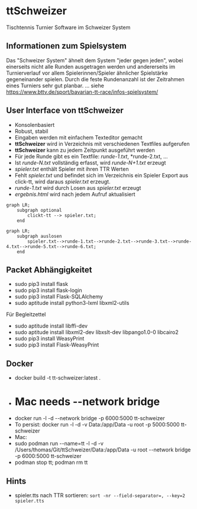 # ttSchweizer
Tischtennis Turnier Software im Schweizer System

## Informationen zum Spielsystem

Das "Schweizer System" ähnelt dem System "jeder gegen jeden", wobei einerseits nicht alle Runden ausgetragen werden und andererseits im Turnierverlauf vor allem Spielerinnen/Spieler ähnlicher Spielstärke gegeneinander spielen.
Durch die feste Rundenanzahl ist der Zeitrahmen eines Turniers sehr gut planbar.
... siehe https://www.bttv.de/sport/bavarian-tt-race/infos-spielsystem/

## User Interface von **ttSchweizer**

* Konsolenbasiert
* Robust, stabil
* Eingaben werden mit einfachem Texteditor gemacht
* **ttSchweizer** wird in Verzeichnis mit verschiedenen Textfiles aufgerufen
* **ttSchweizer** kann zu jedem Zeitpunkt ausgeführt werden
* Für jede Runde gibt es ein Textfile: *runde-1.txt*, *runde-2.txt, ...
* Ist *runde-N.txt* vollständig erfasst, wird *runde-N+1.txt* erzeugt
* *spieler.txt* enthält Spieler mit ihren TTR Werten
* Fehlt *spieler.txt* und befindet sich im Verzeichnis ein Spieler Export aus click-tt, wird daraus *spieler.txt* erzeugt.
* *runde-1.txt* wird durch Losen aus *spieler.txt* erzeugt
* *ergebnis.html* wird nach jedem Aufruf aktualisiert

```mermaid
graph LR;
    subgraph optional
        clickt-tt --> spieler.txt;
    end
```
```mermaid
graph LR;
    subgraph auslosen
        spieler.txt-->runde-1.txt-->runde-2.txt-->runde-3.txt-->runde-4.txt-->runde-5.txt-->runde-6.txt;
    end
```
## Packet Abhängigkeitet

* sudo pip3 install flask
* sudo pip3 install flask-login
* sudo pip3 install Flask-SQLAlchemy
* sudo aptitude install python3-lxml libxml2-utils

Für Begleitzettel
* sudo aptitude install libffi-dev
* sudo aptitude install libxml2-dev libxslt-dev libpango1.0-0 libcairo2
* sudo pip3 install WeasyPrint
* sudo pip3 install Flask-WeasyPrint

## Docker

* docker build -t tt-schweizer:latest .
* # Mac needs --network bridge 
* docker run -l -d --network bridge -p 6000:5000 tt-schweizer
* To persist: docker run -l -d -v Data:/app/Data -u root -p 5000:5000 tt-schweizer
* Mac:
* sudo podman run --name=tt -l -d -v /Users/thomas/Git/ttSchweizer/Data:/app/Data -u root --network bridge -p 6000:5000 tt-schweizer
* podman stop tt; podman rm tt
  

## Hints

* spieler.tts nach TTR sortieren: `sort -nr --field-separator=, --key=2 spieler.tts`
